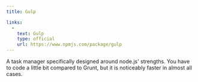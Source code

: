 ```yaml
---
title: Gulp

links:
  -
    text: Gulp
    type: official
    url: https://www.npmjs.com/package/gulp
---
```


A task manager specifically designed around node.js' strengths. You have to code a little bit compared to Grunt, but it is noticeably faster in almost all cases.
